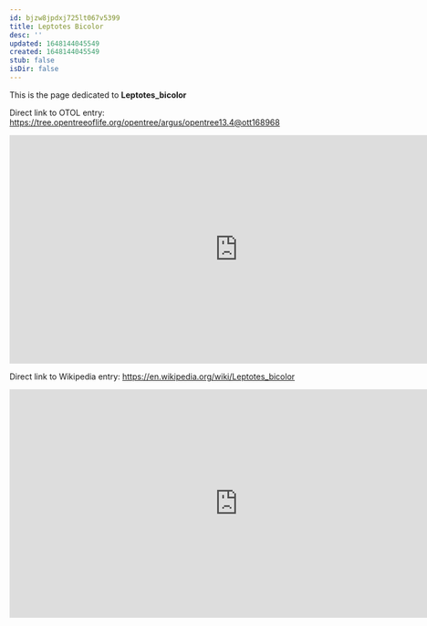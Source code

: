 ```yaml
---
id: bjzw8jpdxj725lt067v5399
title: Leptotes Bicolor
desc: ''
updated: 1648144045549
created: 1648144045549
stub: false
isDir: false
---
```

This is the page dedicated to **Leptotes_bicolor**


Direct link to OTOL entry: https://tree.opentreeoflife.org/opentree/argus/opentree13.4@ott168968



<html>
    <body>
    <iframe src="https://tree.opentreeoflife.org/opentree/argus/opentree13.4@ott168968"
    width="800" height="400" frameborder="0" allowfullscreen> </iframe>
    </body>
</html>
    


Direct link to Wikipedia entry: https://en.wikipedia.org/wiki/Leptotes_bicolor



<html>
    <body>
    <iframe src="https://en.wikipedia.org/wiki/Leptotes_bicolor"
    width="800" height="400" frameborder="0" allowfullscreen> </iframe>
    </body>
</html>
    
